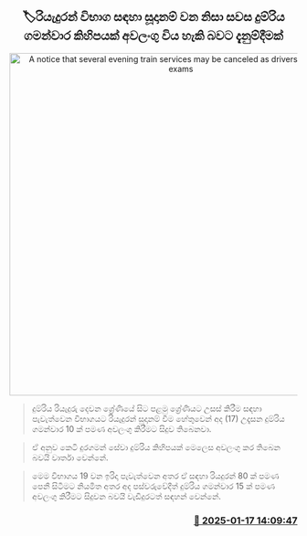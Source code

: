 <p align='center'><b><h2 align='center' title='A notice that several evening train services may be canceled as drivers prepare for exams'>🏷රියැදුරන් විභාග සඳහා සූදානම් වන නිසා සවස දුම්රිය ගමන්වාර කිහිපයක් අවලංගු විය හැකි බවට දැනුම්දීමක්</h2></b></p>
<p align='center'><img src='https://helakuru.sgp1.cdn.digitaloceanspaces.com/esana/images/lib/trainjaffna.jpg' width='600' alt='A notice that several evening train services may be canceled as drivers prepare for exams'></p>

> දුම්රිය රියැදුරු දෙවන ශ්‍රේණියේ සිට පළමු ශ්‍රේණියට උසස් කිරීම සඳහා පැවැත්වෙන විභාගයට රියැදුරන් සූදානම් වීම හේතුවෙන් අද (17) උදෑසන දුම්රිය ගමන්වාර 10 ක් පමණ අවලංගු කිරීමට සිදුව තිබෙනවා.

> ඒ අනුව කෙටි දුරගමන් සේවා දුම්රිය කිහිපයක් මෙලෙස අවලංගු කර තිබෙන බවයි වාර්තා වෙන්නේ.

> මෙම විභාගය 19 වන ඉරිදා පැවැත්වෙන අතර ඒ සඳහා රියදුරන් 80 ක් පමණ පෙනී සිටීමට නියමිත අතර අද පස්වරුවේදීත් දුම්රිය ගමන්වාර 15 ක් පමණ අවලංගු කිරීමට සිදුවන බවයි වැඩිදුරටත් සඳහන් වෙන්නේ. 



<h3 align='right'><a href='https://www.helakuru.lk/esana/p/106652/'>📅 2025-01-17 14:09:47</a></h3>
